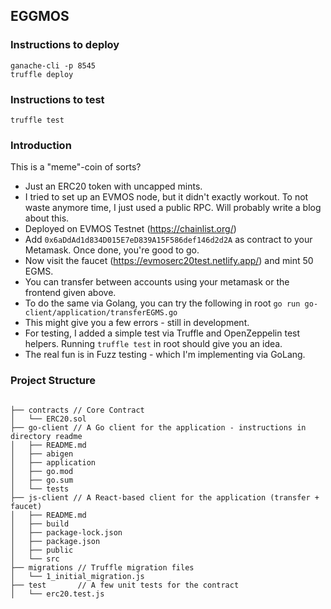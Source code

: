 ## EGGMOS

### Instructions to deploy

```
ganache-cli -p 8545
truffle deploy
```

### Instructions to test

```
truffle test
```

### Introduction

This is a "meme"-coin of sorts? 
- Just an ERC20 token with uncapped mints. 
- I tried to set up an EVMOS node, but it didn't exactly workout. To not waste anymore time, I just used a public RPC. Will probably write a blog about this.
- Deployed on EVMOS Testnet (https://chainlist.org/) 
- Add `0x6aDdAd1d834D015E7eD839A15F586def146d2d2A` as contract to your Metamask. Once done, you're good to go. 
- Now visit the faucet (https://evmoserc20test.netlify.app/) and mint 50 EGMS. 
- You can transfer between accounts using your metamask or the frontend given above.
- To do the same via Golang, you can try the following in root `go run go-client/application/transferEGMS.go`
- This might give you a few errors - still in development.
- For testing, I added a simple test via Truffle and OpenZeppelin test helpers. Running `truffle test` in root should give you an idea.
- The real fun is in Fuzz testing - which I'm implementing via GoLang.

### Project Structure

```

├── contracts // Core Contract
│   └── ERC20.sol
├── go-client // A Go client for the application - instructions in directory readme
│   ├── README.md
│   ├── abigen
│   ├── application
│   ├── go.mod
│   ├── go.sum
│   └── tests
├── js-client // A React-based client for the application (transfer + faucet)
│   ├── README.md
│   ├── build
│   ├── package-lock.json
│   ├── package.json
│   ├── public
│   └── src
├── migrations // Truffle migration files
│   └── 1_initial_migration.js
├── test       // A few unit tests for the contract
│   └── erc20.test.js
```